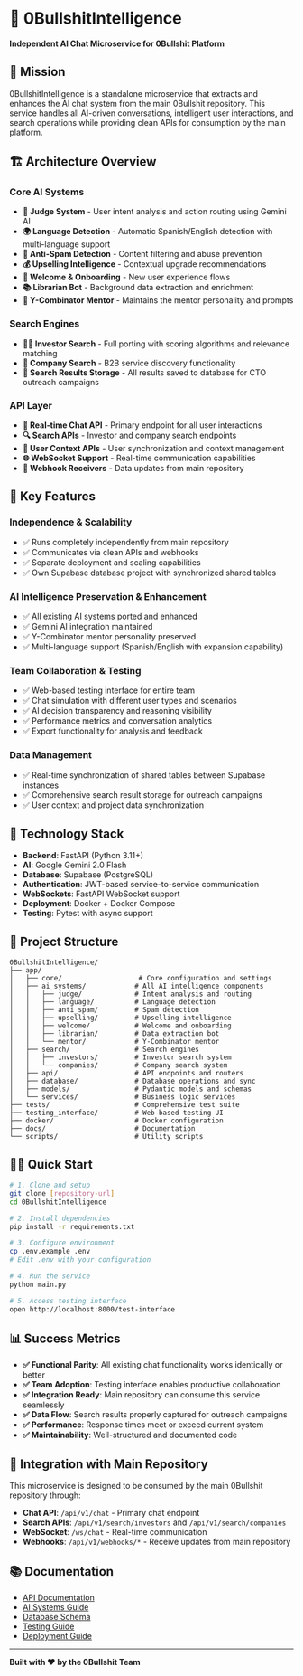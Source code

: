 # 🧠 0BullshitIntelligence

**Independent AI Chat Microservice for 0Bullshit Platform**

## 🎯 Mission

0BullshitIntelligence is a standalone microservice that extracts and enhances the AI chat system from the main 0Bullshit repository. This service handles all AI-driven conversations, intelligent user interactions, and search operations while providing clean APIs for consumption by the main platform.

## 🏗️ Architecture Overview

### Core AI Systems
- **🎯 Judge System** - User intent analysis and action routing using Gemini AI
- **🌍 Language Detection** - Automatic Spanish/English detection with multi-language support
- **🚫 Anti-Spam Detection** - Content filtering and abuse prevention
- **💰 Upselling Intelligence** - Contextual upgrade recommendations
- **👋 Welcome & Onboarding** - New user experience flows
- **📚 Librarian Bot** - Background data extraction and enrichment
- **🤖 Y-Combinator Mentor** - Maintains the mentor personality and prompts

### Search Engines
- **👨‍💼 Investor Search** - Full porting with scoring algorithms and relevance matching
- **🏢 Company Search** - B2B service discovery functionality
- **💾 Search Results Storage** - All results saved to database for CTO outreach campaigns

### API Layer
- **🔄 Real-time Chat API** - Primary endpoint for all user interactions
- **🔍 Search APIs** - Investor and company search endpoints
- **👤 User Context APIs** - User synchronization and context management
- **🌐 WebSocket Support** - Real-time communication capabilities
- **📡 Webhook Receivers** - Data updates from main repository

## 🚀 Key Features

### Independence & Scalability
- ✅ Runs completely independently from main repository
- ✅ Communicates via clean APIs and webhooks
- ✅ Separate deployment and scaling capabilities
- ✅ Own Supabase database project with synchronized shared tables

### AI Intelligence Preservation & Enhancement
- ✅ All existing AI systems ported and enhanced
- ✅ Gemini AI integration maintained
- ✅ Y-Combinator mentor personality preserved
- ✅ Multi-language support (Spanish/English with expansion capability)

### Team Collaboration & Testing
- ✅ Web-based testing interface for entire team
- ✅ Chat simulation with different user types and scenarios
- ✅ AI decision transparency and reasoning visibility
- ✅ Performance metrics and conversation analytics
- ✅ Export functionality for analysis and feedback

### Data Management
- ✅ Real-time synchronization of shared tables between Supabase instances
- ✅ Comprehensive search result storage for outreach campaigns
- ✅ User context and project data synchronization

## 🔧 Technology Stack

- **Backend**: FastAPI (Python 3.11+)
- **AI**: Google Gemini 2.0 Flash
- **Database**: Supabase (PostgreSQL)
- **Authentication**: JWT-based service-to-service communication
- **WebSockets**: FastAPI WebSocket support
- **Deployment**: Docker + Docker Compose
- **Testing**: Pytest with async support

## 📁 Project Structure

```
0BullshitIntelligence/
├── app/
│   ├── core/                   # Core configuration and settings
│   ├── ai_systems/            # All AI intelligence components
│   │   ├── judge/             # Intent analysis and routing
│   │   ├── language/          # Language detection
│   │   ├── anti_spam/         # Spam detection
│   │   ├── upselling/         # Upselling intelligence
│   │   ├── welcome/           # Welcome and onboarding
│   │   ├── librarian/         # Data extraction bot
│   │   └── mentor/            # Y-Combinator mentor
│   ├── search/                # Search engines
│   │   ├── investors/         # Investor search system
│   │   └── companies/         # Company search system
│   ├── api/                   # API endpoints and routers
│   ├── database/              # Database operations and sync
│   ├── models/                # Pydantic models and schemas
│   └── services/              # Business logic services
├── tests/                     # Comprehensive test suite
├── testing_interface/         # Web-based testing UI
├── docker/                    # Docker configuration
├── docs/                      # Documentation
└── scripts/                   # Utility scripts
```

## 🏃‍♂️ Quick Start

```bash
# 1. Clone and setup
git clone [repository-url]
cd 0BullshitIntelligence

# 2. Install dependencies
pip install -r requirements.txt

# 3. Configure environment
cp .env.example .env
# Edit .env with your configuration

# 4. Run the service
python main.py

# 5. Access testing interface
open http://localhost:8000/test-interface
```

## 📊 Success Metrics

- **✅ Functional Parity**: All existing chat functionality works identically or better
- **✅ Team Adoption**: Testing interface enables productive collaboration
- **✅ Integration Ready**: Main repository can consume this service seamlessly
- **✅ Data Flow**: Search results properly captured for outreach campaigns
- **✅ Performance**: Response times meet or exceed current system
- **✅ Maintainability**: Well-structured and documented code

## 🔗 Integration with Main Repository

This microservice is designed to be consumed by the main 0Bullshit repository through:

- **Chat API**: `/api/v1/chat` - Primary chat endpoint
- **Search APIs**: `/api/v1/search/investors` and `/api/v1/search/companies`
- **WebSocket**: `/ws/chat` - Real-time communication
- **Webhooks**: `/api/v1/webhooks/*` - Receive updates from main repository

## 📚 Documentation

- [API Documentation](docs/api.md)
- [AI Systems Guide](docs/ai-systems.md)
- [Database Schema](docs/database.md)
- [Testing Guide](docs/testing.md)
- [Deployment Guide](docs/deployment.md)

---

**Built with ❤️ by the 0Bullshit Team**